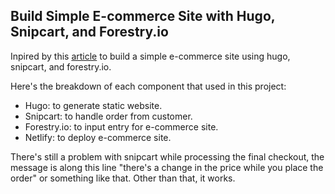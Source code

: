 ## Build Simple E-commerce Site with Hugo, Snipcart, and Forestry.io

Inpired by this [article](https://snipcart.com/blog/hugo-tutorial-static-site-ecommerce#comment-5331722223) to build a simple e-commerce site using hugo, snipcart, and forestry.io.

Here's the breakdown of each component that used in this project:
- Hugo: to generate static website.
- Snipcart: to handle order from customer.
- Forestry.io: to input entry for e-commerce site.
- Netlify: to deploy e-commerce site.

There's still a problem with snipcart while processing the final checkout, the message is along this line "there's a change in the price while you place the order" or something like that. Other than that, it works.
